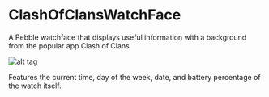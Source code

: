 # ClashOfClansWatchFace

A Pebble watchface that displays useful information with a background from the popular app Clash of Clans

![alt tag](https://www.github.com/dmattia/ClashOfClansWatchFace/blob/master/resources/images/WatchFace.png)

Features the current time, day of the week, date, and battery percentage of the watch itself.
